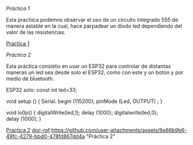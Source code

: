 *Práctica 1*

Esta practiica podemos observar el uso de un circuito integrado 555 de manera astable en la cual, hace parpadear un diodo led dependiendo del valor de las resistencias.


[Practica 1][doc-ref]

[doc-ref]: https://github.com/user-attachments/assets/a55c972d-851a-4645-9918-f97dc848011a "Practica 1"


*Práctica 2*

Esta practica consistio en usar un ESP32 para controlar de distantas maneras un led sea desde solo el ESP32, como con este y un botón y por medio de bluetooth.


ESP32 solo:
const int led=33;


void setup () {
Serial. begin (115200); 
pinMode (Led, OUTPUT) ;
}


void lo0p() {
digitalWrite(led,1);
delay (1000);
digitalwrite(led,0);
delay (1000);
}

[Practica 2][doc-ref]
[doc-ref]:https://github.com/user-attachments/assets/6e66b9b6-49fc-4279-bbd0-478fd867dd4a "Práctica 2"

